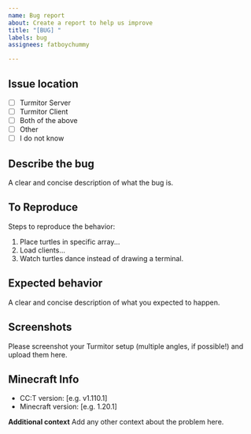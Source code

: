 ```yaml
---
name: Bug report
about: Create a report to help us improve
title: "[BUG] "
labels: bug
assignees: fatboychummy

---
```


## Issue location
- [ ] Turmitor Server
- [ ] Turmitor Client
- [ ] Both of the above
- [ ] Other
- [ ] I do not know

## Describe the bug
A clear and concise description of what the bug is.

## To Reproduce
Steps to reproduce the behavior:
1. Place turtles in specific array...
2. Load clients...
3. Watch turtles dance instead of drawing a terminal.

## Expected behavior
A clear and concise description of what you expected to happen.

## Screenshots
Please screenshot your Turmitor setup (multiple angles, if possible!) and upload them here.

## Minecraft Info
- CC:T version: [e.g. v1.110.1]
- Minecraft version: [e.g. 1.20.1]

**Additional context**
Add any other context about the problem here.
